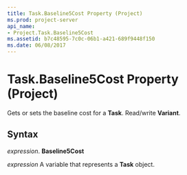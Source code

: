 ```yaml
---
title: Task.Baseline5Cost Property (Project)
ms.prod: project-server
api_name:
- Project.Task.Baseline5Cost
ms.assetid: b7c48595-7c0c-06b1-a421-689f9448f150
ms.date: 06/08/2017
---
```



# Task.Baseline5Cost Property (Project)

Gets or sets the baseline cost for a  **Task**. Read/write **Variant**.


## Syntax

 _expression_. **Baseline5Cost**

 _expression_ A variable that represents a **Task** object.


